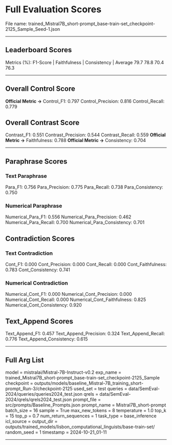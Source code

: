 # Full Evaluation Scores

File name: trained_Mistral7B_short-prompt_base-train-set_checkpoint-2125_Sample_Seed-1.json


---

## Leaderboard Scores

Metrics (%): F1-Score | Faithfulness | Consistency | Average
                79.7        78.8          70.4        76.3

---

## Overall Control Score

**Official Metric ->** Control_F1: 0.797
Control_Precision: 0.816
Control_Recall: 0.779

## Overall Contrast Score

Contrast_F1: 0.551
Contrast_Precision: 0.544
Contrast_Recall: 0.559
**Official Metric ->** Faithfulness: 0.788
**Official Metric ->** Consistency: 0.704

---


## Paraphrase Scores


### Text Paraphrase

Para_F1: 0.756
Para_Precision: 0.775
Para_Recall: 0.738
Para_Consistency: 0.750


### Numerical Paraphrase

Numerical_Para_F1: 0.556
Numerical_Para_Precision: 0.462
Numerical_Para_Recall: 0.700
Numerical_Para_Consistency: 0.701


## Contradiction Scores


### Text Contradiction

Cont_F1: 0.000
Cont_Precision: 0.000
Cont_Recall: 0.000
Cont_Faithfulness: 0.783
Cont_Consistency: 0.741


### Numerical Contradiction

Numerical_Cont_F1: 0.000
Numerical_Cont_Precision: 0.000
Numerical_Cont_Recall: 0.000
Numerical_Cont_Faithfulness: 0.825
Numerical_Cont_Consistency: 0.920


## Text_Append Scores

Text_Append_F1: 0.457
Text_Append_Precision: 0.324
Text_Append_Recall: 0.776
Text_Append_Consistency: 0.615

---

## Full Arg List

model = mistralai/Mistral-7B-Instruct-v0.2
exp_name = trained_Mistral7B_short-prompt_base-train-set_checkpoint-2125_Sample
checkpoint = outputs/models/baseline_Mistral-7B_training_short-prompt_Run-3/checkpoint-2125
used_set = test
queries = data/SemEval-2024/queries/queries2024_test.json
qrels = data/SemEval-2024/qrels/qrels2024_test.json
prompt_file = src/prompts/Baseline_Prompts.json
prompt_name = Mistral7B_short-prompt
batch_size = 16
sample = True
max_new_tokens = 8
temperature = 1.0
top_k = 15
top_p = 0.7
num_return_sequences = 1
task_type = base_inference
icl_source = 
output_dir = outputs/trained_models/lisbon_computational_linguists/base-train-set/
random_seed = 1
timestamp = 2024-10-21_01-11

---

